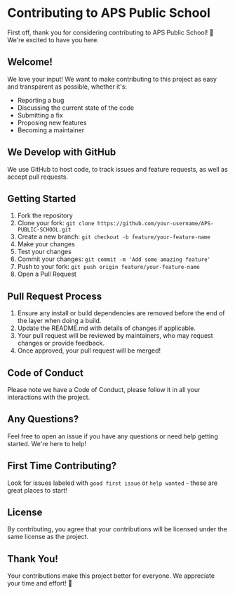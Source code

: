 # Contributing to APS Public School

First off, thank you for considering contributing to APS Public School! 🎉 We're excited to have you here.

## Welcome!

We love your input! We want to make contributing to this project as easy and transparent as possible, whether it's:

- Reporting a bug
- Discussing the current state of the code
- Submitting a fix
- Proposing new features
- Becoming a maintainer

## We Develop with GitHub

We use GitHub to host code, to track issues and feature requests, as well as accept pull requests.

## Getting Started

1. Fork the repository
2. Clone your fork: `git clone https://github.com/your-username/APS-PUBLIC-SCHOOL.git`
3. Create a new branch: `git checkout -b feature/your-feature-name`
4. Make your changes
5. Test your changes
6. Commit your changes: `git commit -m 'Add some amazing feature'`
7. Push to your fork: `git push origin feature/your-feature-name`
8. Open a Pull Request

## Pull Request Process

1. Ensure any install or build dependencies are removed before the end of the layer when doing a build.
2. Update the README.md with details of changes if applicable.
3. Your pull request will be reviewed by maintainers, who may request changes or provide feedback.
4. Once approved, your pull request will be merged!

## Code of Conduct

Please note we have a Code of Conduct, please follow it in all your interactions with the project.

## Any Questions?

Feel free to open an issue if you have any questions or need help getting started. We're here to help!

## First Time Contributing?

Look for issues labeled with `good first issue` or `help wanted` - these are great places to start!

## License

By contributing, you agree that your contributions will be licensed under the same license as the project.

## Thank You!

Your contributions make this project better for everyone. We appreciate your time and effort! 💙

